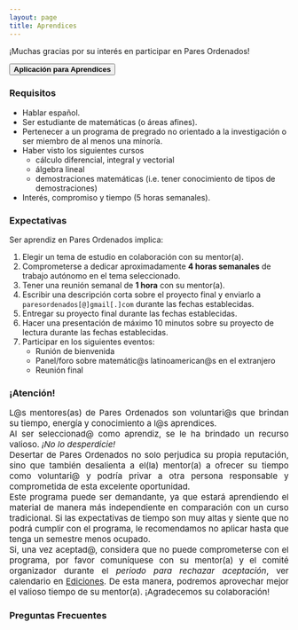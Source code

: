 ```yaml
---
layout: page
title: Aprendices
---
```


¡Muchas gracias por su interés en participar en Pares Ordenados!

<span onclick="window.open('https://duke.qualtrics.com/jfe/form/SV_0GIbKbslYx4y9iC')" style="cursor: pointer">
    <button class="button1"><b>Aplicación para Aprendices</b></button>
</span>

### Requisitos
- Hablar español.
- Ser estudiante de matemáticas (o áreas afines).
- Pertenecer a un programa de pregrado no orientado a la investigación o ser miembro de al menos una minoría.
- Haber visto los siguientes cursos
    - cálculo diferencial, integral y vectorial
    - álgebra lineal
    - demostraciones matemáticas (i.e. tener conocimiento de tipos de demostraciones)
- Interés, compromiso y tiempo (5 horas semanales).

### Expectativas
Ser aprendiz en Pares Ordenados implica:
1. Elegir un tema de estudio en colaboración con su mentor(a).
2. Comprometerse a dedicar aproximadamente <b>4 horas semanales</b> de trabajo autónomo en el tema seleccionado.
3. Tener una reunión semanal de <b>1 hora</b> con su mentor(a).
4. Escribir una descripción corta sobre el proyecto final y enviarlo a ``paresordenados[@]gmail[.]com`` durante las fechas establecidas.
5. Entregar su proyecto final durante las fechas establecidas.
6. Hacer una presentación de máximo 10 minutos sobre su proyecto de lectura durante las fechas establecidas.
7. Participar en los siguientes eventos:
    - Runión de bienvenida
    - Panel/foro sobre matemátic@s latinoamerican@s en el extranjero
    - Reunión final

### **¡Atención!**
<div style="text-align: justify">
<p style="font-size: 15px" style="line-height: 98%">
L@s mentores(as) de Pares Ordenados son voluntari@s que brindan su tiempo, energía y conocimiento a l@s aprendices.
<br>
Al ser seleccionad@ como aprendiz, se le ha brindado un recurso valioso. <i>¡No lo desperdicie!</i> 
<br>
Desertar de Pares Ordenados no solo perjudica su propia reputación, sino que también desalienta a el(la) mentor(a) a ofrecer su tiempo como voluntari@ y podría privar a otra persona responsable y comprometida de esta excelente oportunidad. 
<br>
Este programa puede ser demandante, ya que estará aprendiendo el material de manera más independiente en comparación con un curso tradicional. Si las expectativas de tiempo son muy altas y siente que no podrá cumplir con el programa, le recomendamos no aplicar hasta que tenga un semestre menos ocupado. 
<br>
Si, una vez aceptad@, considera que no puede comprometerse con el programa, por favor comuníquese con su mentor(a) y el comité organizador durante el <i>periodo para rechazar aceptación</i>, ver calendario en <a href="{{ '/ediciones' | prepend: site.baseurl }}">Ediciones</a>. De esta manera, podremos aprovechar mejor el valioso tiempo de su mentor(a). ¡Agradecemos su colaboración!
</p>
</div>

### Preguntas Frecuentes


